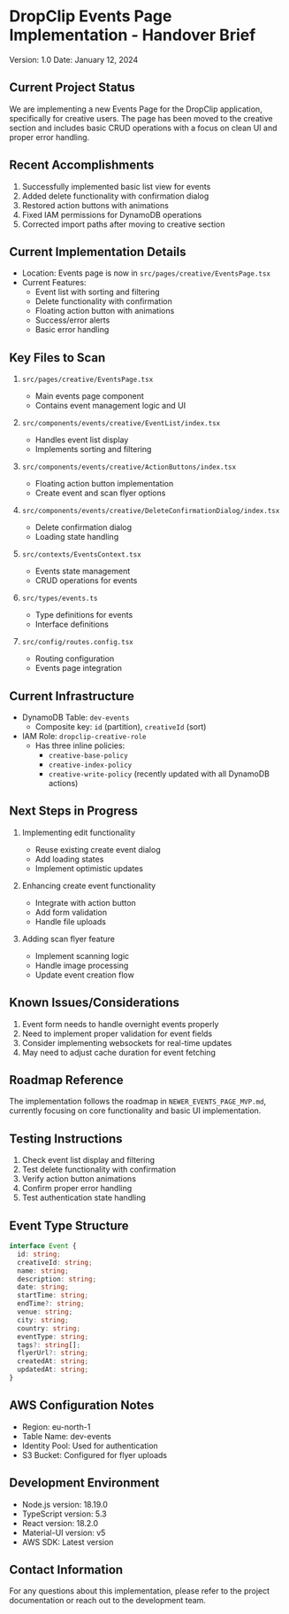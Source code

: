 # DropClip Events Page Implementation - Handover Brief

Version: 1.0
Date: January 12, 2024

## Current Project Status

We are implementing a new Events Page for the DropClip application, specifically for creative users. The page has been moved to the creative section and includes basic CRUD operations with a focus on clean UI and proper error handling.

## Recent Accomplishments

1. Successfully implemented basic list view for events
2. Added delete functionality with confirmation dialog
3. Restored action buttons with animations
4. Fixed IAM permissions for DynamoDB operations
5. Corrected import paths after moving to creative section

## Current Implementation Details

- Location: Events page is now in `src/pages/creative/EventsPage.tsx`
- Current Features:
  - Event list with sorting and filtering
  - Delete functionality with confirmation
  - Floating action button with animations
  - Success/error alerts
  - Basic error handling

## Key Files to Scan

1. `src/pages/creative/EventsPage.tsx`

   - Main events page component
   - Contains event management logic and UI

2. `src/components/events/creative/EventList/index.tsx`

   - Handles event list display
   - Implements sorting and filtering

3. `src/components/events/creative/ActionButtons/index.tsx`

   - Floating action button implementation
   - Create event and scan flyer options

4. `src/components/events/creative/DeleteConfirmationDialog/index.tsx`

   - Delete confirmation dialog
   - Loading state handling

5. `src/contexts/EventsContext.tsx`

   - Events state management
   - CRUD operations for events

6. `src/types/events.ts`

   - Type definitions for events
   - Interface definitions

7. `src/config/routes.config.tsx`
   - Routing configuration
   - Events page integration

## Current Infrastructure

- DynamoDB Table: `dev-events`
  - Composite key: `id` (partition), `creativeId` (sort)
- IAM Role: `dropclip-creative-role`
  - Has three inline policies:
    - `creative-base-policy`
    - `creative-index-policy`
    - `creative-write-policy` (recently updated with all DynamoDB actions)

## Next Steps in Progress

1. Implementing edit functionality

   - Reuse existing create event dialog
   - Add loading states
   - Implement optimistic updates

2. Enhancing create event functionality

   - Integrate with action button
   - Add form validation
   - Handle file uploads

3. Adding scan flyer feature
   - Implement scanning logic
   - Handle image processing
   - Update event creation flow

## Known Issues/Considerations

1. Event form needs to handle overnight events properly
2. Need to implement proper validation for event fields
3. Consider implementing websockets for real-time updates
4. May need to adjust cache duration for event fetching

## Roadmap Reference

The implementation follows the roadmap in `NEWER_EVENTS_PAGE_MVP.md`, currently focusing on core functionality and basic UI implementation.

## Testing Instructions

1. Check event list display and filtering
2. Test delete functionality with confirmation
3. Verify action button animations
4. Confirm proper error handling
5. Test authentication state handling

## Event Type Structure

```typescript
interface Event {
  id: string;
  creativeId: string;
  name: string;
  description: string;
  date: string;
  startTime: string;
  endTime?: string;
  venue: string;
  city: string;
  country: string;
  eventType: string;
  tags?: string[];
  flyerUrl?: string;
  createdAt: string;
  updatedAt: string;
}
```

## AWS Configuration Notes

- Region: eu-north-1
- Table Name: dev-events
- Identity Pool: Used for authentication
- S3 Bucket: Configured for flyer uploads

## Development Environment

- Node.js version: 18.19.0
- TypeScript version: 5.3
- React version: 18.2.0
- Material-UI version: v5
- AWS SDK: Latest version

## Contact Information

For any questions about this implementation, please refer to the project documentation or reach out to the development team.
